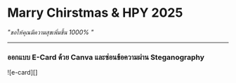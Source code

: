 # Marry Chirstmas & HPY 2025


*"ขอให้คุณมีความสุขเพิ่มขึ้น 1000% "*

---



### ออกแบบ E-Card ด้วย Canva และซ่อนข้อความผ่าน Steganography
![e-card][]


